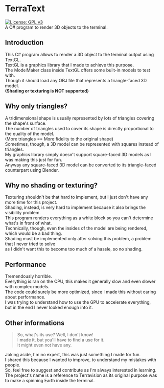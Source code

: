 # TerraText
[![License: GPL v3](https://img.shields.io/badge/License-GPLv3-blue?style=flat-square)](https://www.gnu.org/licenses/gpl-3.0)  
A C# program to render 3D objects to the terminal.

## Introduction
This C# program allows to render a 3D object to the terminal output using TextGL.  
TextGL is a graphics library that I made to achieve this purpose.  
The ModelMaker class inside TextGL offers some built-in models to test with.  
Though it should load any OBJ file that represents a triangle-faced 3D model.  
**(Shading or texturing is NOT supported)**  

## Why only triangles?
A tridimensional shape is usually represented by lots of triangles covering the shape's surface.  
The number of triangles used to cover its shape is directly proportional to the quality of the model.  
(More triangles == More fidelity to the original shape)  
Sometimes, though, a 3D model can be represented with squares instead of triangles.  
My graphics library simply doesn't support square-faced 3D models as I was making this just for fun.  
Anyway any square-faced 3D model can be converted to its triangle-faced counterpart using Blender.  

## Why no shading or texturing?
Texturing shouldn't be that hard to implement, but I just don't have any more time for this project.  
Shading, instead, is very hard to implement because it also brings the visibility problem.  
This program renders everything as a white block so you can't determine what's in front of what.  
Technically, though, even the insides of the model are being rendered, which would be a bad thing.  
Shading must be implemented only after solving this problem, a problem that I never tried to solve  
as I didn't want this to become too much of a hassle, so no shading.  

## Performance
Tremendously horrible.  
Everything is ran on the CPU, this makes it generally slow and even slower with complex models.  
The code could surely be more optimized, since I made this without caring about performance.  
I was trying to understand how to use the GPU to accelerate everything,  
but in the end I never looked enough into it.  

## Other informations
> So, what's its use? Well, I don't know!  
> I made it, but you'll have to find a use for it.  
> It might even not have any.  

Joking aside, I'm no expert, this was just something I made for fun.  
I shared this because I wanted to improve, to understand my mistakes with people.  
So, feel free to suggest and contribute as I'm always interested in learning.  
The project's name is a reference to Terravision as its original purpose was  
to make a spinning Earth inside the terminal.  
